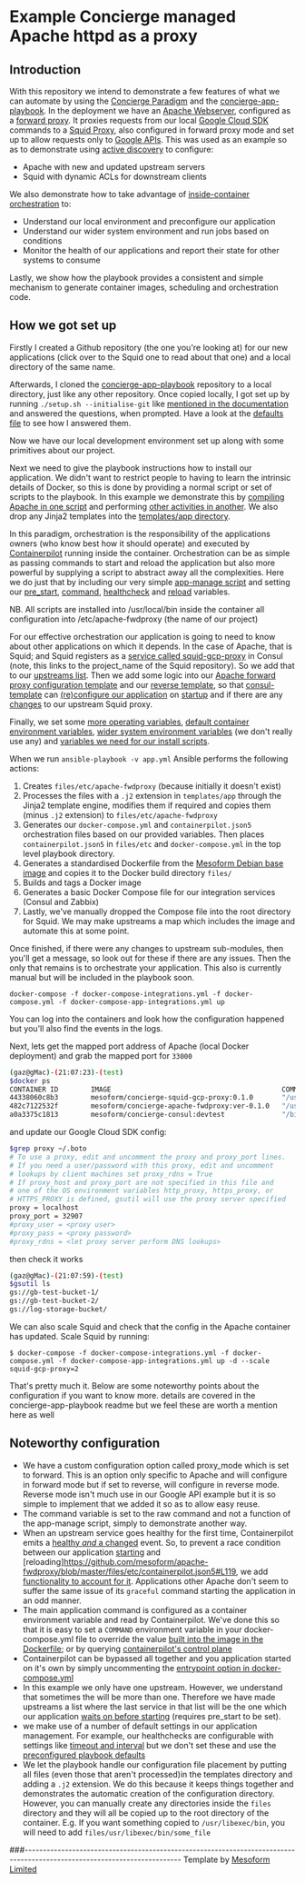 # Example Concierge managed Apache httpd as a proxy

## Introduction
With this repository we intend to demonstrate a few features of what we can automate by using the 
[Concierge Paradigm](http://www.mesoform.com/blog-listing/info/the-concierge-paradigm) and the 
[concierge-app-playbook](https://github.com/mesoform/concierge-app-playbook).
In the deployment we have an [Apache Webserver](http://httpd.apache.org), configured as a 
[forward proxy](https://httpd.apache.org/docs/2.4/mod/mod_proxy.html#forwardreverse). It proxies requests from our local
 [Google Cloud SDK](https://cloud.google.com/sdk/) commands to a [Squid Proxy](http://squid-cache.org/), also configured in 
 forward proxy mode and set up to allow requests only to [Google APIs](https://cloud.google.com/apis/).
This was used as an example so as to demonstrate using [active discovery](https://containersummit.io/articles/active-vs-passive-discovery)
 to configure:
* Apache with new and updated upstream servers
* Squid with dynamic ACLs for downstream clients

We also demonstrate how to take advantage of [inside-container orchestration](http://autopilotpattern.io) to:
* Understand our local environment and preconfigure our application
* Understand our wider system environment and run jobs based on conditions
* Monitor the health of our applications and report their state for other systems to consume

Lastly, we show how the playbook provides a consistent and simple mechanism to generate container images, scheduling and 
orchestration code.

## How we got set up 
Firstly I created a Github repository (the one you're looking at) for our new applications (click over to the Squid one to read
 about that one) and a local directory of the same name. 

Afterwards, I cloned the [concierge-app-playbook](https://github.com/mesoform/concierge-app-playbook) repository to a local 
directory, just like any other repository. Once copied locally, I got set up by running `./setup.sh --initialise-git` like 
[mentioned in the documentation](https://github.com/mesoform/concierge-app-playbook#setting-up) and answered the questions, when
 prompted. Have a look at the [defaults file](https://github.com/mesoform/apache-fwdproxy/blob/master/defaults/main.yml) to see 
 how I answered them.

Now we have our local development environment set up along with some primitives about our project.

Next we need to give the playbook instructions how to install our application. We didn't want to restrict people to having to 
learn the intrinsic details of Docker, so this is done by providing a normal script or set of scripts to the playbook. In this 
example we demonstrate this by
[compiling Apache in one script](https://github.com/mesoform/apache-fwdproxy/blob/master/files/bin/compile.sh) and performing
[other activities in another](https://github.com/mesoform/apache-fwdproxy/blob/master/files/bin/install.sh). We 
also drop any Jinja2 templates into the [templates/app directory](https://github.com/mesoform/apache-fwdproxy/tree/master/templates/app).

In this paradigm, orchestration is the responsibility of the applications owners (who know best how it should operate) and 
executed by [Containerpilot](https://github.com/joyent/containerpilot) running inside the container. Orchestration can be as 
simple as passing commands to start and reload the application but also more powerful by supplying a script to abstract away all 
the complexities. Here we do just that by including our very simple 
[app-manage script](https://github.com/mesoform/apache-fwdproxy/blob/master/files/bin/app-manage) and setting our 
[pre_start](https://github.com/mesoform/apache-fwdproxy/blob/master/vars/main.yml#L25), 
[command](https://github.com/mesoform/apache-fwdproxy/blob/master/vars/main.yml#L27), 
[healthcheck](https://github.com/mesoform/apache-fwdproxy/blob/master/vars/main.yml#L24) and 
[reload](https://github.com/mesoform/apache-fwdproxy/blob/master/vars/main.yml#L28) variables.

NB. All scripts are installed into /usr/local/bin inside the container all configuration into /etc/apache-fwdproxy (the name of
our project)

For our effective orchestration our application is going to need to know about other applications on which it depends. In the 
case of Apache, that is Squid; and Squid registers as a 
[service called squid-gcp-proxy](https://github.com/mesoform/squid-gcp-proxy/blob/master/defaults/main.yml#L3) in Consul (note, 
this links to the project_name of the Squid repository). So we add that to our 
[upstreams list](https://github.com/mesoform/apache-fwdproxy/blob/master/vars/main.yml#L29). Then we add some logic into our 
[Apache forward proxy configuration template](https://github.com/mesoform/apache-fwdproxy/blob/master/templates/app/fwdproxy.conf.ctmpl.j2)
 and our [reverse template](https://github.com/mesoform/apache-fwdproxy/blob/master/templates/app/rvrsproxy.conf.ctmpl.j2), so 
 that [consul-template](https://github.com/hashicorp/consul-template) can 
 [(re)configure our application](https://github.com/mesoform/apache-fwdproxy/blob/master/files/bin/app-manage#L42) on 
 [startup](https://github.com/mesoform/apache-fwdproxy/blob/master/files/etc/containerpilot.json5#L49) and if there are any 
 [changes](https://github.com/mesoform/apache-fwdproxy/blob/master/files/etc/containerpilot.json5#L138) to our upstream Squid proxy. 

Finally, we set some [more operating variables](https://github.com/mesoform/apache-fwdproxy/blob/master/vars/main.yml#L16-L30),
[default container environment variables](https://github.com/mesoform/apache-fwdproxy/blob/master/vars/main.yml#L33), 
[wider system environment variables](https://github.com/mesoform/apache-fwdproxy/blob/master/vars/main.yml#L35) (we don't really use
any) and [variables we need for our install scripts](https://github.com/mesoform/apache-fwdproxy/blob/master/vars/main.yml#L9-L14).

When we run `ansible-playbook -v app.yml` Ansible performs the following actions:
1. Creates `files/etc/apache-fwdproxy` (because initially it doesn't exist)
1. Processes the files with a `.j2` extension in `templates/app` through the Jinja2 template engine, modifies them if required and 
copies them (minus `.j2` extension) to `files/etc/apache-fwdproxy`
1. Generates our `docker-compose.yml` and `containerpilot.json5` orchestration files based on our provided variables. Then places 
`containerpilot.json5` in `files/etc` and `docker-compose.yml` in the top level playbook directory.
1. Generates a standardised Dockerfile from the 
[Mesoform Debian base image](https://hub.docker.com/r/mesoform/concierge-debian-base-image/) and copies it to the Docker build 
directory `files/`
1. Builds and tags a Docker image
1. Generates a basic Docker Compose file for our integration services (Consul and Zabbix)
1. Lastly, we've manually dropped the Compose file into the root directory for Squid. We may make upstreams a map which includes 
the image and automate this at some point.

Once finished, if there were any changes to upstream sub-modules, then you'll get a message, so look out for these if there are
any issues. Then the only that remains is to orchestrate your application. This also is currently manual but will be included 
in the playbook soon.

```docker-compose -f docker-compose-integrations.yml -f docker-compose.yml -f docker-compose-app-integrations.yml up```

You can log into the containers and look how the configuration happened but you'll also find the events in the logs.

Next, lets get the mapped port address of Apache (local Docker deployment) and grab the mapped port for `33000`
```bash
(gaz@gMac)-(21:07:23)-(test)
$docker ps
CONTAINER ID        IMAGE                                          COMMAND                  CREATED             STATUS                    PORTS                                                                                                                                                                                                      NAMES
44338060c8b3        mesoform/concierge-squid-gcp-proxy:0.1.0       "/usr/local/bin/cont…"   29 seconds ago      Up 26 seconds (healthy)   3128/tcp, 10050/tcp                                                                                                                                                                                        apachefwdproxy_squid-gcp-proxy_1
482c7122532f        mesoform/concierge-apache-fwdproxy:ver-0.1.0   "/usr/local/bin/cont…"   29 seconds ago      Up 26 seconds (healthy)   0.0.0.0:32908->10050/tcp, 0.0.0.0:32907->33000/tcp                                                                                                                                                         apachefwdproxy_app_1
a0a3375c1813        mesoform/concierge-consul:devtest              "/bin/containerpilot…"   29 seconds ago      Up 27 seconds             53/tcp, 10050/tcp, 53/udp, 0.0.0.0:32906->8300/tcp, 0.0.0.0:32809->8301/udp, 0.0.0.0:32905->8301/tcp, 0.0.0.0:32808->8302/udp, 0.0.0.0:32904->8302/tcp, 0.0.0.0:32903->8400/tcp, 0.0.0.0:32902->8500/tcp   apachefwdproxy_consul_1
```

and update our Google Cloud SDK config:

```bash
$grep proxy ~/.boto 
# To use a proxy, edit and uncomment the proxy and proxy_port lines.
# If you need a user/password with this proxy, edit and uncomment
# lookups by client machines set proxy_rdns = True
# If proxy_host and proxy_port are not specified in this file and
# one of the OS environment variables http_proxy, https_proxy, or
# HTTPS_PROXY is defined, gsutil will use the proxy server specified
proxy = localhost
proxy_port = 32907
#proxy_user = <proxy user>
#proxy_pass = <proxy password>
#proxy_rdns = <let proxy server perform DNS lookups>
```

then check it works

```bash
(gaz@gMac)-(21:07:59)-(test)
$gsutil ls
gs://gb-test-bucket-1/
gs://gb-test-bucket-2/
gs://log-storage-bucket/
```

We can also scale Squid and check that the config in the Apache container has updated. Scale Squid by running:

```
$ docker-compose -f docker-compose-integrations.yml -f docker-compose.yml -f docker-compose-app-integrations.yml up -d --scale squid-gcp-proxy=2
``` 

That's pretty much it. Below are some noteworthy points about the configuration if you want to know more. details are covered 
in the concierge-app-playbook readme but we feel these are worth a mention here as well

## Noteworthy configuration 

* We have a custom configuration option called proxy_mode which is set to forward. This is an option only specific to Apache and
 will configure in forward mode but if set to reverse, will configure in reverse mode. Reverse mode isn't much use in our Google 
 API example but it is so simple to implement that we added it so as to allow easy reuse.
* The command variable is set to the raw command and not a function of the app-manage script, simply to demonstrate another way.
* When an upstream service goes healthy for the first time, Containerpilot emits a [healthy _and_ a 
changed](https://github.com/joyent/containerpilot/blob/master/docs/30-configuration/35-watches.md) event. So, to prevent a race 
condition between our application [starting](https://github.com/mesoform/apache-fwdproxy/blob/master/files/etc/containerpilot.json5#L48)
and [reloading]https://github.com/mesoform/apache-fwdproxy/blob/master/files/etc/containerpilot.json5#L119, we add [functionality
 to account for it](https://github.com/mesoform/apache-fwdproxy/blob/master/files/bin/app-manage#L27-L38).  Applications other 
 Apache don't seem to suffer the same issue of its `graceful` command starting the application in an odd manner.
* The main application command is configured as a container environment variable and read by Containerpilot. We've done this so 
that it is easy to set a `COMMAND` environment variable in your docker-compose.yml file to override the value [built into the
image in the Dockerfile](https://github.com/mesoform/apache-fwdproxy/blob/master/files/Dockerfile#L18); or by querying 
[containerpilot's control plane](https://github.com/joyent/containerpilot/blob/master/docs/30-configuration/37-control-plane.md#putenv-post-v3env)
* Containerpilot can be bypassed all together and you application started on it's own by simply uncommenting the [entrypoint
option in docker-compose.yml](https://github.com/mesoform/apache-fwdproxy/blob/master/docker-compose.yml#L32)
* In this example we only have one upstream. However, we understand that sometimes the will be more than one. Therefore we have 
made upstreams a list where the last service in that list will be the one which our application [waits on before 
starting](https://github.com/mesoform/apache-fwdproxy/blob/master/files/etc/containerpilot.json5#L50-L52) (requires pre_start to
be set).
* we make use of a number of default settings in our application management. For example, our healthchecks are configurable with
settings like [timeout and interval](https://github.com/mesoform/concierge-app-playbook/blob/master/vars/main.yml#L6-L8) but we 
don't set these and use the [preconfigured playbook defaults](https://github.com/mesoform/create-concierge-app/blob/master/defaults/main.yml#L8-L10)
* We let the playbook handle our configuration file placement by putting all files (even those that aren't processed)in the 
templates directory and adding a `.j2` extension. We do this because it keeps things together and demonstrates the automatic
creation of the configuration directory. However, you can manually create any directories inside the `files` directory and they
will all be copied up to the root directory of the container. E.g. If you want something copied to `/usr/libexec/bin`, you will
need to add `files/usr/libexec/bin/some_file`

###-------------------------------------------------------------------------------------------------------------------------
Template by [Mesoform Limited](http://www.mesoform.com)